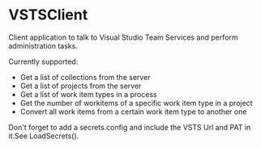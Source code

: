 # VSTSClient
Client application to talk to Visual Studio Team Services and perform administration tasks.

Currently supported:

* Get a list of collections from the server
* Get a list of projects from the server
* Get a list of work item types in a process
* Get the number of workitems of a specific work item type in a project
* Convert all work items from a certain work item type to another one

Don't forget to add a secrets.config and include the VSTS Url and PAT in it.See LoadSecrets().
